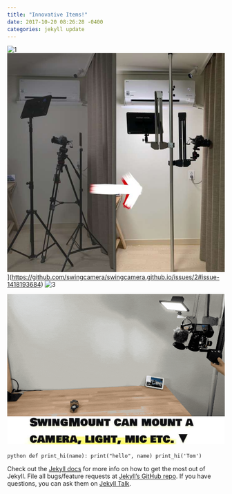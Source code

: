 ```yaml
---
title: "Innovative Items!"
date: 2017-10-20 08:26:28 -0400
categories: jekyll update
---
```


![1](https://user-images.githubusercontent.com/116243539/197185796-7a1ba5e0-ed68-4888-9590-6a41347d21a6.jpg)
![2](/_image/2.jpg)](https://github.com/swingcamera/swingcamera.github.io/issues/2#issue-1418193684)
![3](https://user-images.githubusercontent.com/116243539/197186962-79031ab8-44cd-4387-a06c-f50ebfc3eb72.jpg)

![4](/_image/4.gif)
![5](/_image/5.jpg)


​```python
def print_hi(name):
  print("hello", name)
print_hi('Tom')
​```

Check out the [Jekyll docs][jekyll-docs] for more info on how to get the most out of Jekyll. File all bugs/feature requests at [Jekyll’s GitHub repo][jekyll-gh]. If you have questions, you can ask them on [Jekyll Talk][jekyll-talk].

[jekyll-docs]: https://jekyllrb.com/docs/home
[jekyll-gh]:   https://github.com/jekyll/jekyll
[jekyll-talk]: https://talk.jekyllrb.com/
